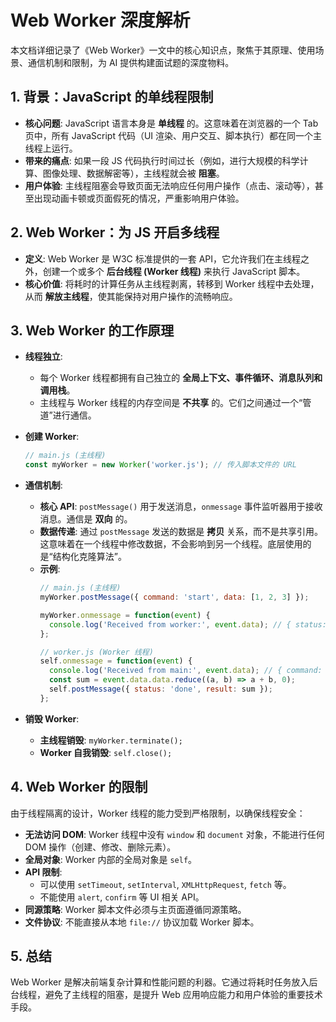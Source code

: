 # Web Worker 深度解析

本文档详细记录了《Web Worker》一文中的核心知识点，聚焦于其原理、使用场景、通信机制和限制，为 AI 提供构建面试题的深度物料。

## 1. 背景：JavaScript 的单线程限制

- **核心问题**: JavaScript 语言本身是 **单线程** 的。这意味着在浏览器的一个 Tab 页中，所有 JavaScript 代码（UI 渲染、用户交互、脚本执行）都在同一个主线程上运行。
- **带来的痛点**: 如果一段 JS 代码执行时间过长（例如，进行大规模的科学计算、图像处理、数据解密等），主线程就会被 **阻塞**。
- **用户体验**: 主线程阻塞会导致页面无法响应任何用户操作（点击、滚动等），甚至出现动画卡顿或页面假死的情况，严重影响用户体验。

## 2. Web Worker：为 JS 开启多线程

- **定义**: Web Worker 是 W3C 标准提供的一套 API，它允许我们在主线程之外，创建一个或多个 **后台线程 (Worker 线程)** 来执行 JavaScript 脚本。
- **核心价值**: 将耗时的计算任务从主线程剥离，转移到 Worker 线程中去处理，从而 **解放主线程**，使其能保持对用户操作的流畅响应。

## 3. Web Worker 的工作原理

- **线程独立**:
    - 每个 Worker 线程都拥有自己独立的 **全局上下文、事件循环、消息队列和调用栈**。
    - 主线程与 Worker 线程的内存空间是 **不共享** 的。它们之间通过一个“管道”进行通信。

- **创建 Worker**:
  ```javascript
  // main.js (主线程)
  const myWorker = new Worker('worker.js'); // 传入脚本文件的 URL
  ```

- **通信机制**:
    - **核心 API**: `postMessage()` 用于发送消息，`onmessage` 事件监听器用于接收消息。通信是 **双向** 的。
    - **数据传递**: 通过 `postMessage` 发送的数据是 **拷贝** 关系，而不是共享引用。这意味着在一个线程中修改数据，不会影响到另一个线程。底层使用的是“结构化克隆算法”。
    - **示例**:
      ```javascript
      // main.js (主线程)
      myWorker.postMessage({ command: 'start', data: [1, 2, 3] });

      myWorker.onmessage = function(event) {
        console.log('Received from worker:', event.data); // { status: 'done', result: 6 }
      };

      // worker.js (Worker 线程)
      self.onmessage = function(event) {
        console.log('Received from main:', event.data); // { command: 'start', data: [1, 2, 3] }
        const sum = event.data.data.reduce((a, b) => a + b, 0);
        self.postMessage({ status: 'done', result: sum });
      };
      ```

- **销毁 Worker**:
    - **主线程销毁**: `myWorker.terminate();`
    - **Worker 自我销毁**: `self.close();`

## 4. Web Worker 的限制

由于线程隔离的设计，Worker 线程的能力受到严格限制，以确保线程安全：

- **无法访问 DOM**: Worker 线程中没有 `window` 和 `document` 对象，不能进行任何 DOM 操作（创建、修改、删除元素）。
- **全局对象**: Worker 内部的全局对象是 `self`。
- **API 限制**:
    - 可以使用 `setTimeout`, `setInterval`, `XMLHttpRequest`, `fetch` 等。
    - 不能使用 `alert`, `confirm` 等 UI 相关 API。
- **同源策略**: Worker 脚本文件必须与主页面遵循同源策略。
- **文件协议**: 不能直接从本地 `file://` 协议加载 Worker 脚本。

## 5. 总结

Web Worker 是解决前端复杂计算和性能问题的利器。它通过将耗时任务放入后台线程，避免了主线程的阻塞，是提升 Web 应用响应能力和用户体验的重要技术手段。
